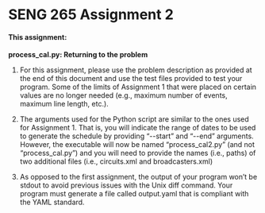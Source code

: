 # SENG 265 Assignment 2

#### This assignment: 

**process_cal.py: Returning to the problem**

1. For this assignment, please use the problem description as provided at the end of this document and
use the test files provided to test your program. Some of the limits of Assignment 1 that were placed on
certain values are no longer needed (e.g., maximum number of events, maximum line length, etc.).

2. The arguments used for the Python script are similar to the ones used for Assignment 1. That is, you will
indicate the range of dates to be used to generate the schedule by providing “--start” and “--end”
arguments. However, the executable will now be named “process_cal2.py” (and not “process_cal.py”)
and you will need to provide the names (i.e., paths) of two additional files (i.e., circuits.xml and
broadcasters.xml)

3. As opposed to the first assignment, the output of your program won’t be stdout to avoid previous issues
with the Unix diff command. Your program must generate a file called output.yaml that is compliant
with the YAML standard.
